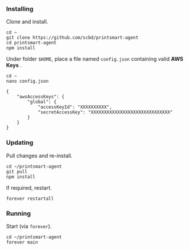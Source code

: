 ### Installing

Clone and install.

```
cd ~
git clone https://github.com/scbd/printsmart-agent
cd printsmart-agent
npm install
```

Under folder `$HOME`, place a file named `config.json` containing valid __AWS Keys__ .

```
cd ~
nano config.json
```

```
{
	"awsAccessKeys": {
		"global": {
			"accessKeyId": "XXXXXXXXXX",
			"secretAccessKey": "XXXXXXXXXXXXXXXXXXXXXXXXXXXXXX"
		}
	}
}
```

### Updating

Pull changes and re-install.

```
cd ~/printsmart-agent
git pull
npm install
```

If required, restart.

```
forever restartall
```

### Running

Start (via `forever`).

```
cd ~/printsmart-agent
forever main
```
